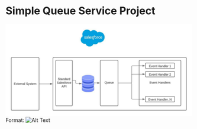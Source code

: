 # Simple Queue Service Project

![GitHub Logo](/images/SimpleQueueService.jpeg)
Format: ![Alt Text](url)
